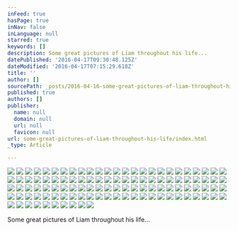 ```yaml
---
inFeed: true
hasPage: true
inNav: false
inLanguage: null
starred: true
keywords: []
description: Some great pictures of Liam throughout his life...
datePublished: '2016-04-17T09:30:48.125Z'
dateModified: '2016-04-17T07:15:29.618Z'
title: ''
author: []
sourcePath: _posts/2016-04-16-some-great-pictures-of-liam-throughout-his-life.md
published: true
authors: []
publisher:
  name: null
  domain: null
  url: null
  favicon: null
url: some-great-pictures-of-liam-throughout-his-life/index.html
_type: Article

---
```

![](https://the-grid-user-content.s3-us-west-2.amazonaws.com/7cc2c5bb-4ada-4eda-b4c9-d5c6f6635c9d.jpg)
![](https://the-grid-user-content.s3-us-west-2.amazonaws.com/61065866-b48c-43c2-893f-c85c36dc1a7e.jpg)
![](https://the-grid-user-content.s3-us-west-2.amazonaws.com/42bbc7ea-600d-4c0e-8a44-b7443fee2e3c.jpg)
![](https://the-grid-user-content.s3-us-west-2.amazonaws.com/5f852f31-cc10-4694-a2fd-ef1b66370ea5.jpg)
![](https://the-grid-user-content.s3-us-west-2.amazonaws.com/e99f82ac-38ab-464a-8d88-d124243eb8d5.jpg)
![](https://the-grid-user-content.s3-us-west-2.amazonaws.com/de365118-e0e5-4add-937a-63be9ee4ae9a.jpg)
![](https://the-grid-user-content.s3-us-west-2.amazonaws.com/f9b35322-9a44-4a19-a66f-67a81683ddf0.jpg)
![](https://the-grid-user-content.s3-us-west-2.amazonaws.com/99c5dd5a-0b00-4886-89f1-5f10e4c9d134.jpg)
![](https://the-grid-user-content.s3-us-west-2.amazonaws.com/81512f43-819f-496a-8ade-ecca72ff5f21.jpg)
![](https://the-grid-user-content.s3-us-west-2.amazonaws.com/d0a6d122-57fd-46bb-bfcb-8e70bff5856a.jpg)
![](https://the-grid-user-content.s3-us-west-2.amazonaws.com/767ec552-f1cf-467f-8a2f-48fbcfd6da58.jpg)
![](https://the-grid-user-content.s3-us-west-2.amazonaws.com/26ed07aa-512c-43b7-b04a-18a7080973eb.jpg)
![](https://the-grid-user-content.s3-us-west-2.amazonaws.com/c5d01bef-a3ed-4016-897b-cb467c6967f9.jpg)
![](https://the-grid-user-content.s3-us-west-2.amazonaws.com/80f7ecf9-a1a9-4178-8dd9-c63ba542b4c5.jpg)
![](https://the-grid-user-content.s3-us-west-2.amazonaws.com/9e2693ac-e853-4a06-8551-c4fe6a29219d.jpg)
![](https://the-grid-user-content.s3-us-west-2.amazonaws.com/ca475ba7-6bd5-469d-a580-81f4798ce670.jpg)
![](https://the-grid-user-content.s3-us-west-2.amazonaws.com/a153dd1d-6d66-4fc4-9d33-9f65df6b5a74.jpg)
![](https://the-grid-user-content.s3-us-west-2.amazonaws.com/4a3409b4-fe25-4d2c-bfba-032d7389b4d7.jpg)
![](https://the-grid-user-content.s3-us-west-2.amazonaws.com/b4a0b44d-f591-4970-a68d-3f8ac0f7b528.jpg)
![](https://the-grid-user-content.s3-us-west-2.amazonaws.com/25d6de8d-0f76-4200-b956-2581057f3568.jpg)
![](https://the-grid-user-content.s3-us-west-2.amazonaws.com/c44c184c-e4a3-4da5-a1ec-a413ed0f7331.jpg)
![](https://the-grid-user-content.s3-us-west-2.amazonaws.com/84cc7a0b-5fac-4ca3-9166-047abaaa1544.jpg)
![](https://the-grid-user-content.s3-us-west-2.amazonaws.com/76351e24-376c-42aa-aecc-3a5666b2c739.jpg)
![](https://the-grid-user-content.s3-us-west-2.amazonaws.com/f8109a59-4700-4a28-b69a-0bb1fb4cb5ab.jpg)
![](https://the-grid-user-content.s3-us-west-2.amazonaws.com/7c02ed98-4aaf-4a8c-9276-210dcbc72358.jpg)
![](https://the-grid-user-content.s3-us-west-2.amazonaws.com/8e65ff69-99e6-4b36-837a-99cfe4a3ffda.jpg)
![](https://the-grid-user-content.s3-us-west-2.amazonaws.com/6a5a2d92-b91d-46c6-8eaf-52d0fa175e81.jpg)
![](https://the-grid-user-content.s3-us-west-2.amazonaws.com/22297f5f-ddff-465a-a3ff-ffe372493a1d.jpg)
![](https://the-grid-user-content.s3-us-west-2.amazonaws.com/bd0b4133-e442-49f6-b23a-a1cc7f536ecd.jpg)
![](https://the-grid-user-content.s3-us-west-2.amazonaws.com/68051d0e-113a-4691-924a-e5c8627a3e68.jpg)
![](https://the-grid-user-content.s3-us-west-2.amazonaws.com/91c1d714-97ba-4c7e-ae23-a4773e06179e.jpg)
![](https://the-grid-user-content.s3-us-west-2.amazonaws.com/27d002a7-927f-4168-a3a6-7f05dbfb0b05.jpg)
![](https://the-grid-user-content.s3-us-west-2.amazonaws.com/1b6f11eb-4947-4e29-9afa-d7410eb35f12.jpg)
![](https://the-grid-user-content.s3-us-west-2.amazonaws.com/c77c95b8-fad6-43ad-bdf0-458f1c570af6.jpg)
![](https://the-grid-user-content.s3-us-west-2.amazonaws.com/d2cd5085-4a63-49cb-80f7-45f63b0537c0.jpg)
![](https://the-grid-user-content.s3-us-west-2.amazonaws.com/3460d9c3-e73e-4777-a601-bfb294f75286.jpg)
![](https://the-grid-user-content.s3-us-west-2.amazonaws.com/f23f4d16-f1c2-4399-96d8-d46c0d716594.jpg)
![](https://the-grid-user-content.s3-us-west-2.amazonaws.com/235d4219-07af-4dfc-9236-6b2bed464570.jpg)
![](https://the-grid-user-content.s3-us-west-2.amazonaws.com/c3dba75b-fbdb-4a4d-bb1d-c9b613e2e8c8.jpg)
![](https://the-grid-user-content.s3-us-west-2.amazonaws.com/b09c1936-b103-4876-bd5b-16589920465f.jpg)
![](https://the-grid-user-content.s3-us-west-2.amazonaws.com/d5371c21-2673-4c4b-b0e9-8687d4977570.jpg)
![](https://the-grid-user-content.s3-us-west-2.amazonaws.com/a27589bf-6dc3-4cce-8c9a-76f51ca6b390.jpg)
![](https://the-grid-user-content.s3-us-west-2.amazonaws.com/e75dfa16-957b-46c2-8f81-4df184e080f0.jpg)
![](https://the-grid-user-content.s3-us-west-2.amazonaws.com/9e057480-cf63-41aa-bca8-a830f97efc2e.jpg)
![](https://the-grid-user-content.s3-us-west-2.amazonaws.com/65a7f165-ef1b-4348-92ec-dc69a1f330fa.jpg)
![](https://the-grid-user-content.s3-us-west-2.amazonaws.com/6464f49c-3d00-4329-b54f-33db0de8d3eb.jpg)
![](https://the-grid-user-content.s3-us-west-2.amazonaws.com/21f89273-b315-401d-b801-4b616dd2feaf.jpg)
![](https://the-grid-user-content.s3-us-west-2.amazonaws.com/686b8202-8376-4625-b521-9bfb69dba2a3.jpg)
![](https://the-grid-user-content.s3-us-west-2.amazonaws.com/d136093f-58ce-419e-b03e-a538a11a3fc3.jpg)
![](https://the-grid-user-content.s3-us-west-2.amazonaws.com/fe866fe5-c3ba-4630-92bc-d16649a61e89.jpg)
![](https://the-grid-user-content.s3-us-west-2.amazonaws.com/f9abea0d-943d-4954-9e42-a7f754cfc103.jpg)
![](https://the-grid-user-content.s3-us-west-2.amazonaws.com/b5f28802-6142-4487-a27a-0d4a69a219ca.jpg)
![](https://the-grid-user-content.s3-us-west-2.amazonaws.com/cd5fc676-6a3e-4676-b7de-83e6edf87568.jpg)
![](https://the-grid-user-content.s3-us-west-2.amazonaws.com/ab837cc4-c1ce-406b-9793-b32c954ec5d1.jpg)
![](https://the-grid-user-content.s3-us-west-2.amazonaws.com/b024c2be-cfb6-4531-8498-52b50d6d1715.jpg)
![](https://the-grid-user-content.s3-us-west-2.amazonaws.com/a3b0422e-f288-4163-8f33-97851093cee6.jpg)
![](https://the-grid-user-content.s3-us-west-2.amazonaws.com/6fbc1f82-3200-4ab8-aa0c-124a64c4aa16.jpg)
![](https://the-grid-user-content.s3-us-west-2.amazonaws.com/abee61c8-ea5e-4bde-b35b-4162c8e664a3.jpg)
![](https://the-grid-user-content.s3-us-west-2.amazonaws.com/ab817da2-4a5a-4987-958e-82d6860c5a72.jpg)
![](https://the-grid-user-content.s3-us-west-2.amazonaws.com/cb55c8c6-9bec-4115-b5e3-671b221fc844.jpg)
![](https://the-grid-user-content.s3-us-west-2.amazonaws.com/1870ca7a-f2ce-44e6-a14a-dfb110db8937.jpg)
![](https://the-grid-user-content.s3-us-west-2.amazonaws.com/37096a8f-77ff-47fc-aa02-83805159da15.jpg)
![](https://the-grid-user-content.s3-us-west-2.amazonaws.com/53a87c56-257e-414c-a0d6-8aac68fa2d32.jpg)
![](https://the-grid-user-content.s3-us-west-2.amazonaws.com/29178bb6-573a-4356-8371-4ea2f4e0edaa.jpg)
![](https://the-grid-user-content.s3-us-west-2.amazonaws.com/a548d041-01dd-461b-81c8-0afb755bb0fb.jpg)
![](https://the-grid-user-content.s3-us-west-2.amazonaws.com/45dc6c41-7df3-45a6-9180-434d01f76fa7.jpg)
![](https://the-grid-user-content.s3-us-west-2.amazonaws.com/78db27e2-3917-4833-9292-9e00957b47c9.jpg)
![](https://the-grid-user-content.s3-us-west-2.amazonaws.com/ff498c7c-254e-42ad-9026-daf45c680bb9.jpg)
![](https://the-grid-user-content.s3-us-west-2.amazonaws.com/bf3609e1-bdf7-47cf-b7bd-f0c9f58729ad.jpg)
![](https://the-grid-user-content.s3-us-west-2.amazonaws.com/e733e5ef-752e-4d02-9b6a-bf39efb946f2.jpg)
![](https://the-grid-user-content.s3-us-west-2.amazonaws.com/70e7fb4a-b0e4-4e70-b72f-e6d9e7ef3b9b.jpg)
![](https://the-grid-user-content.s3-us-west-2.amazonaws.com/98d84b70-54e8-4bae-b2cd-80539685f74e.jpg)
![](https://the-grid-user-content.s3-us-west-2.amazonaws.com/8690aa48-c700-4d59-a6ec-807dd62a64f1.jpg)
![](https://the-grid-user-content.s3-us-west-2.amazonaws.com/5b741d5a-c781-44bd-994b-10231d920887.jpg)
![](https://the-grid-user-content.s3-us-west-2.amazonaws.com/fb4b9b0b-aaaf-4eb4-a5bc-2be172800dcf.jpg)
![](https://the-grid-user-content.s3-us-west-2.amazonaws.com/617d9a5c-75ff-43b4-b656-c73032451d6c.jpg)
![](https://the-grid-user-content.s3-us-west-2.amazonaws.com/e1bb8681-53db-42c6-8964-8b13314fc61e.jpg)
![](https://the-grid-user-content.s3-us-west-2.amazonaws.com/7f91d19d-9fcf-4ef2-a77d-d1e6d5eba083.jpg)
![](https://the-grid-user-content.s3-us-west-2.amazonaws.com/2341deb5-b953-4471-afaa-f6c4977325e4.jpg)
![](https://the-grid-user-content.s3-us-west-2.amazonaws.com/dc62bf1b-941f-400b-a918-3191e34370ad.jpg)
![](https://the-grid-user-content.s3-us-west-2.amazonaws.com/22caaf37-5ec1-454f-93cd-e8f822549c0d.jpg)
![](https://the-grid-user-content.s3-us-west-2.amazonaws.com/b54a0ac9-8b74-47e9-858c-0972d3fb235e.jpg)
![](https://the-grid-user-content.s3-us-west-2.amazonaws.com/e013d6fa-5557-4d56-a000-24bae9de6619.jpg)
![](https://the-grid-user-content.s3-us-west-2.amazonaws.com/4f0b0845-1008-42d1-9d14-ad6bc5f49586.jpg)
![](https://the-grid-user-content.s3-us-west-2.amazonaws.com/31424f95-b7d2-41f3-bf9a-fb80b2fd4f6e.jpg)
![](https://the-grid-user-content.s3-us-west-2.amazonaws.com/96d9456e-93c4-4f2d-b407-06f94f91b04b.jpg)
![](https://the-grid-user-content.s3-us-west-2.amazonaws.com/6c5c63a6-dc97-4a31-9ebe-2b1ce0f30dc5.jpg)
![](https://the-grid-user-content.s3-us-west-2.amazonaws.com/3268d4ea-89aa-402c-a511-3bc23dc7ba8e.jpg)
![](https://the-grid-user-content.s3-us-west-2.amazonaws.com/006318de-9f39-4dd7-905c-af38e5a2f414.jpg)
![](https://the-grid-user-content.s3-us-west-2.amazonaws.com/e735b962-06cd-4b56-ac02-c46e918b732c.jpg)
![](https://the-grid-user-content.s3-us-west-2.amazonaws.com/d7f0a196-218d-4928-b375-aceb10eec737.jpg)
![](https://the-grid-user-content.s3-us-west-2.amazonaws.com/a363ff28-e3b6-4c1a-8fcb-ea47d643c9f2.jpg)
![](https://the-grid-user-content.s3-us-west-2.amazonaws.com/8303a359-24ae-4e34-99bf-bb0298077a98.jpg)
![](https://the-grid-user-content.s3-us-west-2.amazonaws.com/258e6806-f327-4798-a0a5-9e158a69a98f.jpg)
![](https://the-grid-user-content.s3-us-west-2.amazonaws.com/0bee45c3-e252-4fca-b2f7-f1b52274a925.jpg)
![](https://the-grid-user-content.s3-us-west-2.amazonaws.com/6c6b0135-c5f5-481c-ba8c-4251716f846d.jpg)
![](https://the-grid-user-content.s3-us-west-2.amazonaws.com/21638732-eb38-428b-8aff-bb0b18e4792f.jpg)
![](https://the-grid-user-content.s3-us-west-2.amazonaws.com/d8772542-bcb7-4617-955b-bcfb97330cdd.jpg)
![](https://the-grid-user-content.s3-us-west-2.amazonaws.com/c50d0c7c-0408-4bf4-8f3a-be64f5125689.jpg)
![](https://the-grid-user-content.s3-us-west-2.amazonaws.com/80803538-b6cb-4629-abb5-453919f00da5.jpg)
![](https://the-grid-user-content.s3-us-west-2.amazonaws.com/d9b55652-3fb9-4e53-82bc-55938cfdb381.jpg)
![](https://the-grid-user-content.s3-us-west-2.amazonaws.com/1cfbb65d-fac2-4049-8a01-bbf7c811c6e9.jpg)
![](https://the-grid-user-content.s3-us-west-2.amazonaws.com/0917fb89-bda7-4f0c-966a-4af60323f8b7.jpg)
![](https://the-grid-user-content.s3-us-west-2.amazonaws.com/a9e6857d-44f4-47f9-af12-f1bb4219ebbd.jpg)
![](https://the-grid-user-content.s3-us-west-2.amazonaws.com/93010310-581b-418f-9d82-a228f74626be.jpg)
![](https://the-grid-user-content.s3-us-west-2.amazonaws.com/21340131-d243-40e4-9349-6e38a838a175.jpg)
![](https://the-grid-user-content.s3-us-west-2.amazonaws.com/09ee8385-496f-448f-af96-9c8f6add6355.jpg)
![](https://the-grid-user-content.s3-us-west-2.amazonaws.com/ccbb5e05-b125-4f54-99cb-d9c9a2df661a.jpg)
![](https://the-grid-user-content.s3-us-west-2.amazonaws.com/783c71fa-1e27-4338-bda5-7aa36b3bcf72.jpg)
![](https://the-grid-user-content.s3-us-west-2.amazonaws.com/3b6cb0ea-9505-486d-950f-59caf73e424e.jpg)

Some great pictures of Liam throughout his life...